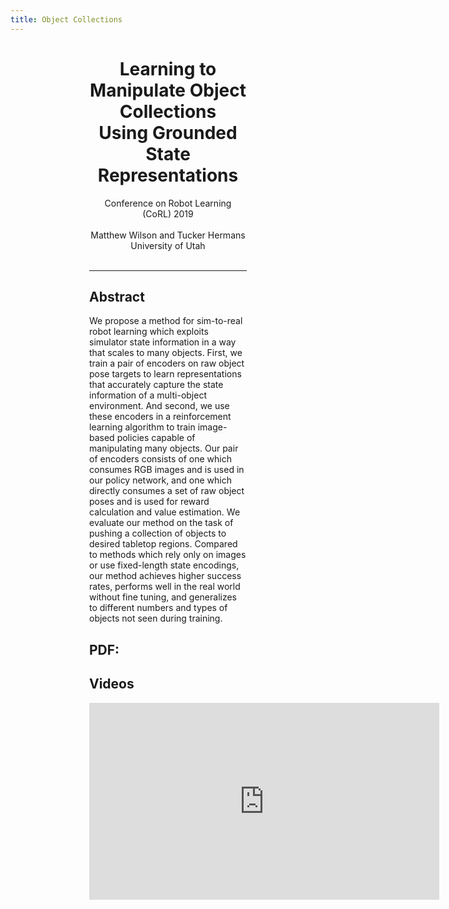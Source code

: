 ```yaml
---
title: Object Collections
---
```


<div align="left" style="width: 50%; margin:0 auto">
<div align="center">

<h1>Learning to Manipulate Object Collections<br>Using Grounded State Representations</h1>

Conference on Robot Learning (CoRL) 2019 <br> <br>
Matthew Wilson and Tucker Hermans <br>
University of Utah<br><br>

</div>

<hr>

<h2>Abstract</h2>
We propose a method for sim-to-real robot learning which exploits simulator state information in a way that scales to many objects.  First, we train a pair of encoders on raw object pose targets to learn representations that accurately capture the state information of a multi-object environment.  And second, we use these encoders in a reinforcement learning algorithm to train image-based policies capable of manipulating many objects.  Our pair of encoders consists of one which consumes RGB images and is used in our policy network, and one which directly consumes a set of raw object poses and is used for reward calculation and value estimation.  We evaluate our method on the task of pushing a collection of objects to desired tabletop regions.  Compared to methods which rely only on images or use fixed-length state encodings, our method achieves higher success rates, performs well in the real world without fine tuning, and generalizes to different numbers and types of objects not seen during training.  

<h2>PDF: </h2>

<h2>Videos</h2>

<iframe width="560" height="315" src="https://www.youtube.com/embed/zj8Hne5ssYw" frameborder="0" allow="accelerometer; autoplay; encrypted-media; gyroscope; picture-in-picture" allowfullscreen></iframe>


</div>
